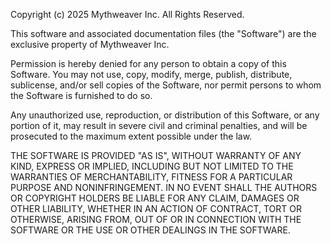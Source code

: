 Copyright (c) 2025 Mythweaver Inc. All Rights Reserved.

This software and associated documentation files (the "Software") are the exclusive property of Mythweaver Inc.

Permission is hereby denied for any person to obtain a copy of this Software. You may not use, copy, modify, merge, publish, distribute, sublicense, and/or sell copies of the Software, nor permit persons to whom the Software is furnished to do so.

Any unauthorized use, reproduction, or distribution of this Software, or any portion of it, may result in severe civil and criminal penalties, and will be prosecuted to the maximum extent possible under the law.

THE SOFTWARE IS PROVIDED "AS IS", WITHOUT WARRANTY OF ANY KIND, EXPRESS OR IMPLIED, INCLUDING BUT NOT LIMITED TO THE WARRANTIES OF MERCHANTABILITY, FITNESS FOR A PARTICULAR PURPOSE AND NONINFRINGEMENT. IN NO EVENT SHALL THE AUTHORS OR COPYRIGHT HOLDERS BE LIABLE FOR ANY CLAIM, DAMAGES OR OTHER LIABILITY, WHETHER IN AN ACTION OF CONTRACT, TORT OR OTHERWISE, ARISING FROM, OUT OF OR IN CONNECTION WITH THE SOFTWARE OR THE USE OR OTHER DEALINGS IN THE SOFTWARE.